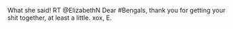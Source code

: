 <!--
id: 1155804036
link: http://kevinisom.info/post/1155804036/what-she-said-rt-elizabethn-dear-bengals-thank
slug: what-she-said-rt-elizabethn-dear-bengals-thank
date: Tue Sep 21 2010 01:14:52 GMT+1200 (NZST)
raw: {"blog_name":"kevinisom","id":1155804036,"post_url":"http://kevinisom.info/post/1155804036/what-she-said-rt-elizabethn-dear-bengals-thank","slug":"what-she-said-rt-elizabethn-dear-bengals-thank","type":"text","date":"2010-09-20 13:14:52 GMT","timestamp":1284988492,"state":"published","format":"html","reblog_key":"nLDONDSQ","tags":[],"short_url":"http://tmblr.co/Zw68Yy14v2k4","highlighted":[],"feed_item":"http://twitter.com/kev_nz/statuses/24967189718","from_feed_id":"650289","note_count":0,"title":null,"body":"<p>What she said! RT @ElizabethN Dear #Bengals, thank you for getting your shit together, at least a little. xox, E.</p>"}
publish: 2010-09-021
tags: 
title: null
-->


What she said! RT @ElizabethN Dear \#Bengals, thank you for getting your
shit together, at least a little. xox, E.


